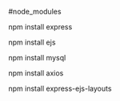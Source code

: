 #node_modules

npm install express

npm install ejs

npm install mysql

npm install axios

npm install express-ejs-layouts
